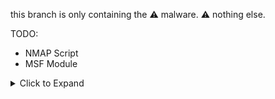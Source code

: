 this branch is only containing the ⚠️ malware. ⚠️
nothing else.

TODO:
- NMAP Script
- MSF Module

<details><summary> Click to Expand </summary>
  
  the password (as always) **should be painfully obvious** but in case it isn't: 
  - `infected`
  
  - helpful repo when analyzing: [hasherezade's crypto_utils](https://github.com/hasherezade/crypto_utils) - includes RC4 and XOR

  ***
  ##  Screenshots
  ***
  ![image](https://github.com/loneicewolf/nls_933w_dll/assets/68499986/2071f76b-aa80-4591-83e2-3121e66cf3a0)
  ([src](https://www.virustotal.com/gui/file/1436c5fd1789457b11fe6232cf0761cb3e40dfac2777d22be61b877f7ade39b0/relations))
  
  ![image](https://github.com/loneicewolf/nls_933w_dll/assets/68499986/139866c7-a2d7-47df-98c4-39f154556115)
  ([src](https://news-cdn.softpedia.com/images/fitted/620x348/HDD-Firmware-Altering-Modules-from-Equation-Group-May-Exist-for-Apple-Devices.jpg))
  
  ![image](https://github.com/loneicewolf/nls_933w_dll/assets/68499986/7f85892e-b95a-4865-aa5b-62fda4046208)
  ([src](https://www.antiy.net/p/a-trojan-that-can-modify-the-hard-disk-firmware/))
  

</details>
